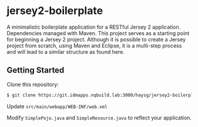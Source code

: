 # jersey2-boilerplate

A minimalistic boilerplate application for a RESTful Jersey 2 application. Dependencies managed with Maven. This project serves as a starting point for beginning a Jersey 2 project. Although it is possible to create a Jersey project from scratch, using Maven and Eclipse, it is a multi-step process and will lead to a similar structure as found here.

## Getting Started

Clone this repository:

```bash
$ git clone https://git.idmapps.nqbuild.lab:3000/haysg/jersey2-boilerplate.git
```

Update `src/main/webapp/WEB-INF/web.xml`

Modify `SimplePojo.java` and `SimpleResource.java` to reflect your application.
